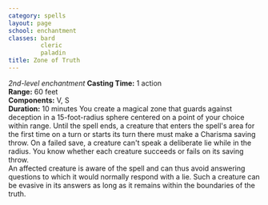 ```yaml
---
category: spells
layout: page
school: enchantment
classes: bard
         cleric
         paladin
title: Zone of Truth 
---
```

_2nd-level enchantment_ 
**Casting Time:** 1 action    
**Range:** 60 feet    
**Components:** V, S    
**Duration:** 10 minutes 
You create a magical zone that guards against deception in a 15-foot-radius sphere centered on a point of your choice within range. Until the spell ends, a creature that enters the spell's area for the first time on a turn or starts its turn there must make a Charisma saving throw. On a failed save, a creature can't speak a deliberate lie while in the radius. You know whether each creature succeeds or fails on its saving throw.    
An affected creature is aware of the spell and can thus avoid answering questions to which it would normally respond with a lie. Such a creature can be evasive in its answers as long as it remains within the boundaries of the truth.
